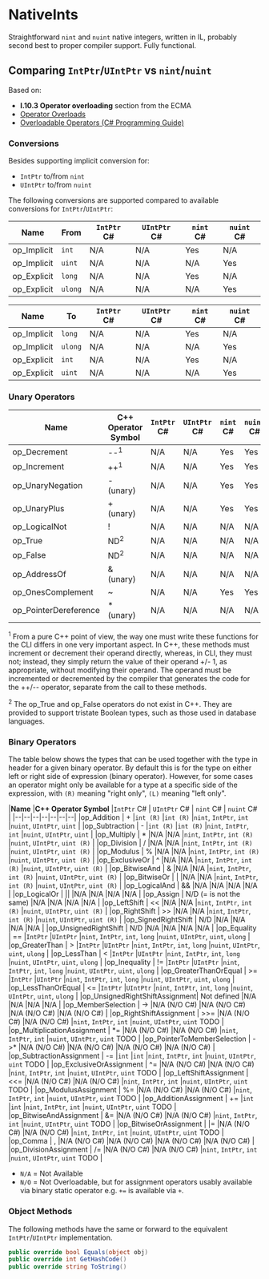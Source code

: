 # NativeInts
Straightforward `nint` and `nuint` native integers, written in IL, probably second best to proper compiler support.
Fully functional.

## Comparing `IntPtr`/`UIntPtr` vs `nint`/`nuint`
Based on:
 * **I.10.3 Operator overloading** section from the ECMA 
 * [Operator Overloads](https://msdn.microsoft.com/en-us/library/ms229032.aspx)
 * [Overloadable Operators (C# Programming Guide)](https://msdn.microsoft.com/en-us/library/8edha89s.aspx)

### Conversions
Besides supporting implicit conversion for:

 * `IntPtr` to/from `nint`
 * `UIntPtr` to/from `nuint`

The following conversions are supported compared to available conversions for `IntPtr`/`UIntPtr`:

|**Name**               |**From** |`IntPtr` C# | `UIntPtr` C# | `nint` C# | `nuint` C# |
|--|--|--|--|--|--|
|op_Implicit            |`int`   |N/A         |N/A           |Yes        |N/A         |
|op_Implicit            |`uint`  |N/A         |N/A           |N/A        |Yes         |
|op_Explicit            |`long`  |N/A         |N/A           |Yes        |N/A         |
|op_Explicit            |`ulong` |N/A         |N/A           |N/A        |Yes         |

|**Name**               |**To**   |`IntPtr` C# | `UIntPtr` C# | `nint` C# | `nuint` C# |
|--|--|--|--|--|--|
|op_Implicit            |`long`  |N/A         |N/A           |Yes        |N/A         |
|op_Implicit            |`ulong` |N/A         |N/A           |N/A        |Yes         |
|op_Explicit            |`int`   |N/A         |N/A           |Yes        |N/A         |
|op_Explicit            |`uint`  |N/A         |N/A           |N/A        |Yes         |


### Unary Operators
|**Name**               |**C++ Operator Symbol** |`IntPtr` C# | `UIntPtr` C# | `nint` C# | `nuint` C# |
|--|--|--|--|--|--|
|op_Decrement           |  --<sup>1</sup>        | N/A         | N/A           | Yes        | Yes        |
|op_Increment           |  ++<sup>1</sup>        | N/A         | N/A           | Yes        | Yes        |
|op_UnaryNegation       |  - (unary)             | N/A         | N/A           | Yes        | Yes        |
|op_UnaryPlus           |  + (unary)             | N/A         | N/A           | Yes        | Yes        |
|op_LogicalNot          |  !                     | N/A         | N/A           | N/A        | N/A        | 
|op_True                |  ND<sup>2</sup>        | N/A         | N/A           | N/A        | N/A        | 
|op_False               |  ND<sup>2</sup>        | N/A         | N/A           | N/A        | N/A        | 
|op_AddressOf           |  & (unary)             | N/A         | N/A           | N/A        | N/A        | 
|op_OnesComplement      |  ~                     | N/A         | N/A           | Yes        | Yes        |
|op_PointerDereference  |  * (unary)             | N/A         | N/A           | N/A        | N/A        | 

<sup>1</sup> From a pure C++ point of view, the way one must write these functions for the CLI differs in
one very important aspect. In C++, these methods must increment or decrement their operand
directly, whereas, in CLI, they must not; instead, they simply return the value of their operand
+/- 1, as appropriate, without modifying their operand. The operand must be incremented or
decremented by the compiler that generates the code for the ++/-- operator, separate from the call
to these methods.

<sup>2</sup> The op_True and op_False operators do not exist in C++. They are provided to support tristate
Boolean types, such as those used in database languages. 

### Binary Operators
The table below shows the types that can be used together with the type in header for a given binary operator.
By default this is for the type on either left or right side of expression (binary operator).
However, for some cases an operator might only be available for a type at a specific side of the expression,
with `(R)` meaning "right only", `(L)` meaning "left only".

|**Name**						|**C++ Operator Symbol**  |`IntPtr` C#   | `UIntPtr` C#   | `nint` C#                | `nuint` C#       |
|--|--|--|--|--|--|--|
|op_Addition					| +                       |`int (R)`	  |`int (R)`       |`nint`, `IntPtr`, `int` |`nuint`, `UIntPtr`, `uint`  |
|op_Subtraction				    | - 					  |`int (R)`	  |`int (R)`       |`nint`, `IntPtr`, `int` |`nuint`, `UIntPtr`, `uint`  |
|op_Multiply					| * 					  |N/A      	  |N/A               |`nint`, `IntPtr`, `int (R)` |`nuint`, `UIntPtr`, `uint (R)` |
|op_Division 					| /						  |N/A      	  |N/A               |`nint`, `IntPtr`, `int (R)` |`nuint`, `UIntPtr`, `uint (R)` |
|op_Modulus 					| %						  |N/A      	  |N/A               |`nint`, `IntPtr`, `int (R)` |`nuint`, `UIntPtr`, `uint (R)` |
|op_ExclusiveOr 				| ^						  |N/A      	  |N/A               |`nint`, `IntPtr`, `int (R)` |`nuint`, `UIntPtr`, `uint (R)` |
|op_BitwiseAnd 					| & 					  |N/A      	  |N/A               |`nint`, `IntPtr`, `int (R)` |`nuint`, `UIntPtr`, `uint (R)` |
|op_BitwiseOr 					| \|					  |N/A      	  |N/A               |`nint`, `IntPtr`, `int (R)` |`nuint`, `UIntPtr`, `uint (R)` |
|op_LogicalAnd 					| &&					  |N/A            |N/A               |N/A                            |N/A                                | 
|op_LogicalOr  					| \|\|					  |N/A            |N/A               |N/A                            |N/A                                | 
|op_Assign  					| N/D (= is not the same) |N/A            |N/A               |N/A                            |N/A                                | 
|op_LeftShift  					| <<					  |N/A      	  |N/A               |`nint`, `IntPtr`, `int (R)` |`nuint`, `UIntPtr`, `uint (R)` |
|op_RightShift  				| >>					  |N/A      	  |N/A               |`nint`, `IntPtr`, `int (R)` |`nuint`, `UIntPtr`, `uint (R)` |
|op_SignedRightShift  			| N/D					  |N/A            |N/A               |N/A                            |N/A                                | 
|op_UnsignedRightShift			| N/D					  |N/A            |N/A               |N/A                            |N/A                                | 
|op_Equality  					| ==					  |`IntPtr`	  |`UIntPtr`        |`nint`, `IntPtr`, `int`, `long` |`nuint`, `UIntPtr`, `uint`, `ulong`  |
|op_GreaterThan  				| >						  |`IntPtr`	  |`UIntPtr`        |`nint`, `IntPtr`, `int`, `long` |`nuint`, `UIntPtr`, `uint`, `ulong`  |
|op_LessThan  					| <						  |`IntPtr`	  |`UIntPtr`        |`nint`, `IntPtr`, `int`, `long` |`nuint`, `UIntPtr`, `uint`, `ulong`  |
|op_Inequality  				| !=					  |`IntPtr`	  |`UIntPtr`        |`nint`, `IntPtr`, `int`, `long` |`nuint`, `UIntPtr`, `uint`, `ulong`  |
|op_GreaterThanOrEqual			| >=					  |`IntPtr`	  |`UIntPtr`        |`nint`, `IntPtr`, `int`, `long` |`nuint`, `UIntPtr`, `uint`, `ulong`  |
|op_LessThanOrEqual  			| <=					  |`IntPtr`	  |`UIntPtr`        |`nint`, `IntPtr`, `int`, `long` |`nuint`, `UIntPtr`, `uint`, `ulong`  |
|op_UnsignedRightShiftAssignment| Not defined			  |N/A            |N/A               |N/A                            |N/A                                | 
|op_MemberSelection  			| ->					  |N/A (N/O C#)	  |N/A (N/O C#)	     |N/A (N/O C#)	     |N/A (N/O C#)	     |
|op_RightShiftAssignment  		| >>=					  |N/A (N/O C#)	  |N/A (N/O C#)	     |`nint`, `IntPtr`, `int` |`nuint`, `UIntPtr`, `uint` TODO |
|op_MultiplicationAssignment  	| \*=					  |N/A (N/O C#)	  |N/A (N/O C#)	     |`nint`, `IntPtr`, `int` |`nuint`, `UIntPtr`, `uint` TODO |
|op_PointerToMemberSelection  	| ->\*					  |N/A (N/O C#)	  |N/A (N/O C#)	     |N/A (N/O C#)	     |N/A (N/O C#)	     |
|op_SubtractionAssignment  		| -=					  |`int`    	  |`int`            |`nint`, `IntPtr`, `int` |`nuint`, `UIntPtr`, `uint` TODO |
|op_ExclusiveOrAssignment  		| ^=					  |N/A (N/O C#)	  |N/A (N/O C#)	     |`nint`, `IntPtr`, `int` |`nuint`, `UIntPtr`, `uint` TODO |
|op_LeftShiftAssignment  		| <<=					  |N/A (N/O C#)	  |N/A (N/O C#)	     |`nint`, `IntPtr`, `int` |`nuint`, `UIntPtr`, `uint` TODO |
|op_ModulusAssignment  			| %=					  |N/A (N/O C#)	  |N/A (N/O C#)	     |`nint`, `IntPtr`, `int` |`nuint`, `UIntPtr`, `uint` TODO |
|op_AdditionAssignment  		| +=					  |`int`    	  |`int`            |`nint`, `IntPtr`, `int` |`nuint`, `UIntPtr`, `uint` TODO |
|op_BitwiseAndAssignment  		| &=					  |N/A (N/O C#)	  |N/A (N/O C#)	     |`nint`, `IntPtr`, `int` |`nuint`, `UIntPtr`, `uint` TODO |
|op_BitwiseOrAssignment  		| \|=					  |N/A (N/O C#)	  |N/A (N/O C#)	     |`nint`, `IntPtr`, `int` |`nuint`, `UIntPtr`, `uint` TODO |
|op_Comma  						| ,						  |N/A (N/O C#)	  |N/A (N/O C#)	     |N/A (N/O C#)	     |N/A (N/O C#)	     |
|op_DivisionAssignment  		| /=					  |N/A (N/O C#)	  |N/A (N/O C#)	     |`nint`, `IntPtr`, `int` |`nuint`, `UIntPtr`, `uint` TODO |

 * `N/A` = Not Available
 * `N/O` = Not Overloadable, but for assignment operators usably available via binary static operator e.g. `+=` is available via `+`.

### Object Methods
The following methods have the same or forward to the equivalent `IntPtr`/`UIntPtr` implementation.

```csharp
public override bool Equals(object obj)
public override int GetHashCode()
public override string ToString()
```